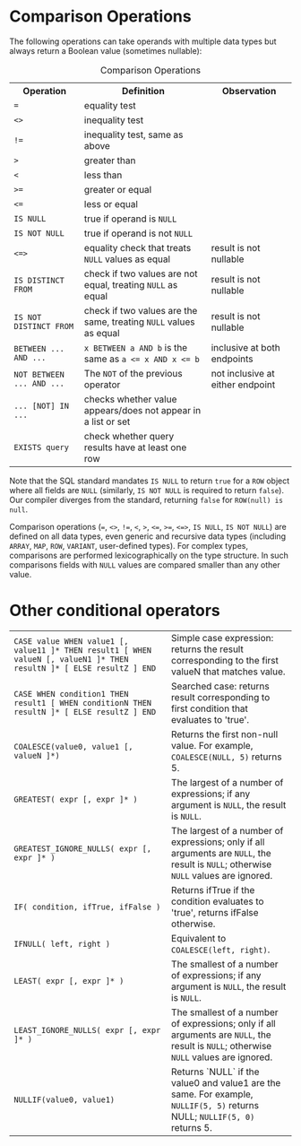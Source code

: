 # Comparison Operations

The following operations can take operands with multiple data types
but always return a Boolean value (sometimes nullable):
<table>
  <caption>Comparison Operations</caption>
  <tr>
    <th>Operation</th>
    <th>Definition</th>
    <th>Observation</th>
  </tr>
  <tr>
    <td><a id="eq"></a><code>=</code></td>
    <td>equality test</td>
    <td></td>
  </tr>
  <tr>
    <td><a id="ne"></a><code>&lt;&gt;</code></td>
    <td>inequality test</td>
    <td></td>
  </tr>
  <tr>
    <td><a id="ne"></a><code>!=</code></td>
    <td>inequality test, same as above</td>
    <td></td>
  </tr>
  <tr>
    <td><a id="gt"></a><code>&gt;</code></td>
    <td>greater than</td>
    <td></td>
  </tr>
  <tr>
    <td><a id="lt"></a><code>&lt;</code></td>
    <td>less than</td>
    <td></td>
  </tr>
  <tr>
    <td><a id="gte"></a><code>&gt;=</code></td>
    <td>greater or equal</td>
    <td></td>
  </tr>
  <tr>
    <td><a id="lte"></a><code>&lt;=</code></td>
    <td>less or equal</td>
    <td></td>
  </tr>
  <tr>
    <td><a id="isnull"></a><code>IS NULL</code></td>
    <td>true if operand is <code>NULL</code></td>
    <td></td>
  </tr>
  <tr>
    <td><a id="isnotnull"></a><code>IS NOT NULL</code></td>
    <td>true if operand is not <code>NULL</code></td>
    <td></td>
  </tr>
  <tr>
    <td><a id="nne"></a><code>&lt;=&gt;</code></td>
    <td>equality check that treats <code>NULL</code> values as equal</td>
    <td>result is not nullable</td>
  </tr>
  <tr>
    <td><a id="distinct"></a><code>IS DISTINCT FROM</code></td>
    <td>check if two values are not equal, treating <code>NULL</code> as equal</td>
    <td>result is not nullable</td>
  </tr>
  <tr>
    <td><a id="notdistinct"></a><code>IS NOT DISTINCT FROM</code></td>
    <td>check if two values are the same, treating <code>NULL</code> values as equal</td>
    <td>result is not nullable</td>
  </tr>
  <tr>
    <td><a id="between"></a><code>BETWEEN ... AND ...</code></td>
    <td><code>x BETWEEN a AND b</code> is the same as <code>a &lt;= x AND x &lt;= b</code></td>
    <td>inclusive at both endpoints</td>
  </tr>
  <tr>
    <td><a id="notbetween"></a><code>NOT BETWEEN ... AND ...</code></td>
    <td>The <code>NOT</code> of the previous operator</td>
    <td>not inclusive at either endpoint</td>
  </tr>
  <tr>
    <td><a id="in"></a><code>... [NOT] IN ...</code></td>
    <td>checks whether value appears/does not appear in a list or set</td>
    <td></td>
  </tr>
  <tr>
    <td><a id="exists"></a><code>EXISTS query</code></td>
    <td>check whether query results have at least one row</td>
    <td></td>
  </tr>
</table>

Note that the SQL standard mandates `IS NULL` to return `true` for a
`ROW` object where all fields are `NULL` (similarly, `IS NOT NULL` is
required to return `false`).  Our compiler diverges from the standard,
returning `false` for `ROW(null) is null`.

Comparison operations (`=`, `<>`, `!=`, `<`, `>`, `<=`, `>=`, `<=>`,
`IS NULL`, `IS NOT NULL`) are defined on all data types, even generic
and recursive data types (including `ARRAY`, `MAP`, `ROW`, `VARIANT`,
user-defined types).  For complex types, comparisons are performed
lexicographically on the type structure.  In such comparisons fields
with `NULL` values are compared smaller than any other value.

# Other conditional operators

<table>
  <tr>
    <td><a id="case"></a><code>CASE value WHEN value1 [, value11 ]* THEN result1 [ WHEN valueN [, valueN1 ]* THEN resultN ]* [ ELSE resultZ ] END</code></td>
    <td>Simple case expression: returns the result corresponding to the first valueN that matches value.</td>
  </tr>
  <tr>
    <td><code>CASE WHEN condition1 THEN result1 [ WHEN conditionN THEN resultN ]* [ ELSE resultZ ] END</code></td>
    <td>Searched case: returns result corresponding to first condition that evaluates to 'true'.</td>
  </tr>
  <tr>
    <td><a id="coalesce"></a><code>COALESCE(value0, value1 [, valueN ]*)</code></td>
    <td>Returns the first non-null value. For example, <code>COALESCE(NULL, 5)</code> returns 5.</td>
  </tr>
  <tr>
    <td><a id="greatest"></a><code>GREATEST( expr [, expr ]* )</code></td>
    <td>The largest of a number of expressions; if any argument is <code>NULL</code>, the result is <code>NULL</code>.</td>
  </tr>
  <tr>
    <td><a id="greatest_ignore_nulls"></a><code>GREATEST_IGNORE_NULLS( expr [, expr ]* )</code></td>
    <td>The largest of a number of expressions; only if all arguments are <code>NULL</code>, the result is <code>NULL</code>; otherwise <code>NULL</code> values are ignored.</td>
  </tr>
  <tr>
    <td><a id="if"></a><code>IF( condition, ifTrue, ifFalse )</code></td>
    <td>Returns ifTrue if the condition evaluates to 'true', returns ifFalse otherwise.</td>
  </tr>
  <tr>
    <td><a id="ifnull"></a><code>IFNULL( left, right )</code></td>
    <td>Equivalent to <code>COALESCE(left, right)</code>.</td>
  </tr>
  <tr>
    <td><a id="least"></a><code>LEAST( expr [, expr ]* )</code></td>
    <td>The smallest of a number of expressions; if any argument is <code>NULL</code>, the result is <code>NULL</code>.</td>
  </tr>
  <tr>
    <td><a id="least_ignore_nulls"></a><code>LEAST_IGNORE_NULLS( expr [, expr ]* )</code></td>
    <td>The smallest of a number of expressions; only if all arguments are <code>NULL</code>, the result is <code>NULL</code>; otherwise <code>NULL</code> values are ignored.</td>
  </tr>
  <tr>
    <td><a id="nullif"></a><code>NULLIF(value0, value1)</code></td>
    <td>Returns `NULL` if the value0 and value1 are the same. For example, <code>NULLIF(5, 5)</code> returns NULL; <code>NULLIF(5, 0)</code> returns 5.</td>
  </tr>
</table>